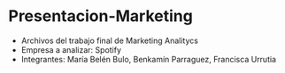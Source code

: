 # Presentacion-Marketing
* Archivos del trabajo final de Marketing Analitycs 
* Empresa a analizar: Spotify
* Integrantes: María Belén Bulo, Benkamín Parraguez, Francisca Urrutia
